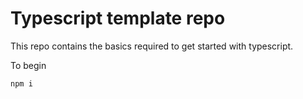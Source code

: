 # Typescript template repo

This repo contains the basics required to get started with typescript.

To begin
```
npm i
```